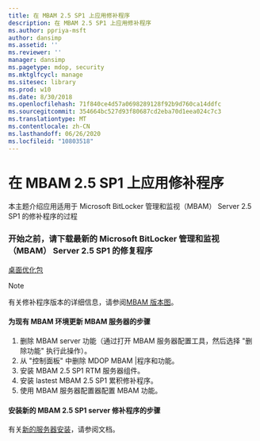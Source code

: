 ```yaml
---
title: 在 MBAM 2.5 SP1 上应用修补程序
description: 在 MBAM 2.5 SP1 上应用修补程序
ms.author: ppriya-msft
author: dansimp
ms.assetid: ''
ms.reviewer: ''
manager: dansimp
ms.pagetype: mdop, security
ms.mktglfcycl: manage
ms.sitesec: library
ms.prod: w10
ms.date: 8/30/2018
ms.openlocfilehash: 71f840ce4d57a0698289128f92b9d760ca14ddfc
ms.sourcegitcommit: 354664bc527d93f80687cd2eba70d1eea024c7c3
ms.translationtype: MT
ms.contentlocale: zh-CN
ms.lasthandoff: 06/26/2020
ms.locfileid: "10803518"
---
```

# 在 MBAM 2.5 SP1 上应用修补程序
本主题介绍应用适用于 Microsoft BitLocker 管理和监视（MBAM） Server 2.5 SP1 的修补程序的过程

### 开始之前，请下载最新的 Microsoft BitLocker 管理和监视（MBAM） Server 2.5 SP1 的修复程序
[桌面优化包](https://www.microsoft.com/download/details.aspx?id=57157)

> [!NOTE]
> 有关修补程序版本的详细信息，请参阅[MBAM 版本图](https://docs.microsoft.com/archive/blogs/dubaisec/mbam-version-chart)。

#### 为现有 MBAM 环境更新 MBAM 服务器的步骤 
1. 删除 MBAM server 功能（通过打开 MBAM 服务器配置工具，然后选择 "删除功能" 执行此操作）。
2. 从 "控制面板" 中删除 MDOP MBAM |程序和功能。
3. 安装 MBAM 2.5 SP1 RTM 服务器组件。
4. 安装 lastest MBAM 2.5 SP1 累积修补程序。
5. 使用 MBAM 服务器配置器配置 MBAM 功能。

#### 安装新的 MBAM 2.5 SP1 server 修补程序的步骤
有关[新的服务器安装](deploying-the-mbam-25-server-infrastructure.md)，请参阅文档。
